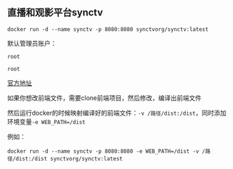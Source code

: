 ## 直播和观影平台synctv

```
docker run -d --name synctv -p 8080:8080 synctvorg/synctv:latest
```

默认管理员账户：
```
root
```
```
root
```

[官方地址](https://github.com/synctv-org/synctv)



如果你想改前端文件，需要clone前端项目，然后修改，编译出前端文件

然后运行docker的时候映射编译好的前端文件：`-v /路径/dist:/dist`，同时添加环境变量`-e WEB_PATH=/dist`


例如：
```
docker run -d --name synctv -p 8080:8080 -e WEB_PATH=/dist -v /路径/dist:/dist synctvorg/synctv:latest
```


